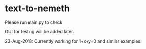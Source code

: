 # text-to-nemeth

Please run main.py to check

GUI for testing will be added later.

23-Aug-2018: Currently working for 1+x+y=0 and similar examples. 
